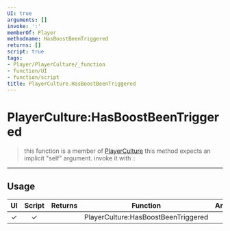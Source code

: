 ```yaml
---
UI: true
arguments: []
invoke: ':'
memberOf: Player
methodname: HasBoostBeenTriggered
returns: []
script: true
tags:
- Player/PlayerCulture/_function
- function/UI
- function/script
title: PlayerCulture.HasBoostBeenTriggered
---
```

# PlayerCulture:HasBoostBeenTriggered
> this function is a member of [PlayerCulture](civ-6/lua/PlayerCulture.md)
> this method expects an implicit "self" argument. invoke it with `:`
-----
## Usage
|  UI | Script | Returns | Function | Arguments |
|:---:|:------:|-------:|:--------:|:---------|
|✓|✓||PlayerCulture:HasBoostBeenTriggered||
